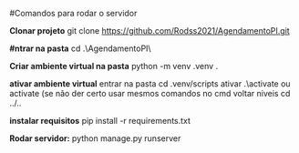 #Comandos para rodar o servidor

**Clonar projeto**
git clone https://github.com/Rodss2021/AgendamentoPI.git

**#ntrar na pasta**
cd .\AgendamentoPI\

**Criar ambiente virtual na pasta**
python -m venv .venv .


**ativar ambiente virtual**
entrar na pasta cd .venv/scripts
ativar .\activate ou activate (se não der certo usar mesmos comandos no cmd
voltar niveis cd ../..

**instalar requisitos**
pip install -r requirements.txt

**Rodar servidor:**
python manage.py runserver
